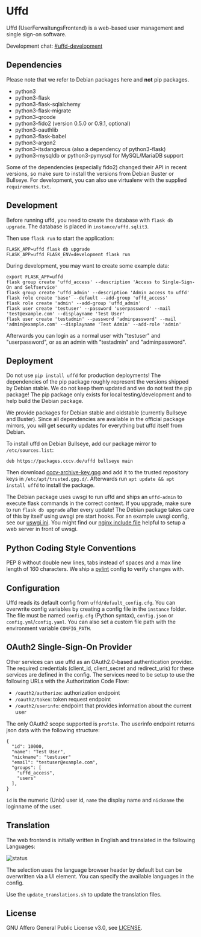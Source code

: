 # Uffd

Uffd (UserFerwaltungsFrontend) is a web-based user management and single sign-on software.

Development chat: [#uffd-development](https://rocket.cccv.de/channel/uffd-development)

## Dependencies

Please note that we refer to Debian packages here and **not** pip packages.

- python3
- python3-flask
- python3-flask-sqlalchemy
- python3-flask-migrate
- python3-qrcode
- python3-fido2 (version 0.5.0 or 0.9.1, optional)
- python3-oauthlib
- python3-flask-babel
- python3-argon2
- python3-itsdangerous (also a dependency of python3-flask)
- python3-mysqldb or python3-pymysql for MySQL/MariaDB support

Some of the dependencies (especially fido2) changed their API in recent versions, so make sure to install the versions from Debian Buster or Bullseye.
For development, you can also use virtualenv with the supplied `requirements.txt`.

## Development

Before running uffd, you need to create the database with `flask db upgrade`. The database is placed in
`instance/uffd.sqlit3`.

Then use `flask run` to start the application:

```
FLASK_APP=uffd flask db upgrade
FLASK_APP=uffd FLASK_ENV=development flask run
```

During development, you may want to create some example data:

```
export FLASK_APP=uffd
flask group create 'uffd_access' --description 'Access to Single-Sign-On and Selfservice'
flask group create 'uffd_admin' --description 'Admin access to uffd'
flask role create 'base' --default --add-group 'uffd_access'
flask role create 'admin' --add-group 'uffd_admin'
flask user create 'testuser' --password 'userpassword' --mail 'test@example.com' --displayname 'Test User'
flask user create 'testadmin' --password 'adminpassword' --mail 'admin@example.com' --displayname 'Test Admin' --add-role 'admin'
```

Afterwards you can login as a normal user with "testuser" and "userpassword", or as an admin with "testadmin" and "adminpassword".

## Deployment

Do not use `pip install uffd` for production deployments!
The dependencies of the pip package roughly represent the versions shipped by Debian stable.
We do not keep them updated and we do not test the pip package!
The pip package only exists for local testing/development and to help build the Debian package.

We provide packages for Debian stable and oldstable (currently Bullseye and Buster).
Since all dependencies are available in the official package mirrors, you will get security updates for everything but uffd itself from Debian.

To install uffd on Debian Bullseye, add our package mirror to `/etc/sources.list`:

```
deb https://packages.cccv.de/uffd bullseye main
```

Then download [cccv-archive-key.gpg](cccv-archive-key.gpg) and add it to the trusted repository keys in `/etc/apt/trusted.gpg.d/`.
Afterwards run `apt update && apt install uffd` to install the package.

The Debian package uses uwsgi to run uffd and ships an `uffd-admin` to execute flask commands in the correct context.
If you upgrade, make sure to run `flask db upgrade` after every update! The Debian package takes care of this by itself using uwsgi pre start hooks.
For an example uwsgi config, see our [uswgi.ini](uwsgi.ini). You might find our [nginx include file](nginx.include.conf) helpful to setup a web server in front of uwsgi.

## Python Coding Style Conventions

PEP 8 without double new lines, tabs instead of spaces and a max line length of 160 characters.
We ship a [pylint](https://pylint.org/) config to verify changes with.

## Configuration

Uffd reads its default config from `uffd/default_config.cfg`.
You can overwrite config variables by creating a config file in the `instance` folder.
The file must be named `config.cfg` (Python syntax), `config.json` or `config.yml`/`config.yaml`.
You can also set a custom file path with the environment variable `CONFIG_PATH`.

## OAuth2 Single-Sign-On Provider

Other services can use uffd as an OAuth2.0-based authentication provider.
The required credentials (client_id, client_secret and redirect_uris) for these services are defined in the config.
The services need to be setup to use the following URLs with the Authorization Code Flow:

* `/oauth2/authorize`: authorization endpoint
* `/oauth2/token`: token request endpoint
* `/oauth2/userinfo`: endpoint that provides information about the current user

The only OAuth2 scope supported is `profile`. The userinfo endpoint returns json data with the following structure:

```
{
  "id": 10000,
  "name": "Test User",
  "nickname": "testuser"
  "email": "testuser@example.com",
  "groups": [
    "uffd_access",
    "users"
  ],
}
```

`id` is the numeric (Unix) user id, `name` the display name and `nickname` the loginname of the user.

## Translation

The web frontend is initially written in English and translated in the following Languages:

![status](https://git.cccv.de/uffd/uffd/badges/master/coverage.svg?job=trans_de&key_text=DE)

The selection uses the language browser header by default but can be overwritten via a UI element.
You can specify the available languages in the config.

Use the `update_translations.sh` to update the translation files.

## License

GNU Affero General Public License v3.0, see [LICENSE](LICENSE).

